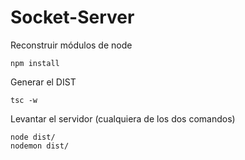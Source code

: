 # Socket-Server

Reconstruir módulos de node
```
npm install
```

Generar el DIST
```
tsc -w
```

Levantar el servidor (cualquiera de los dos comandos)
```
node dist/
nodemon dist/
```